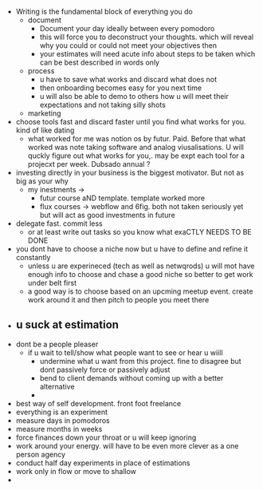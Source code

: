 - Writing is the fundamental block of everything you do
	- document
		- Document your day ideally between every pomodoro
		- this will force you to deconstruct your thoughts. which will reveal why you could or could not meet your objectives then 
		- your estimates will need acute info about steps to be taken which can be best described in words only
	- process
		- u have to save what works and discard what does not
		- then onboarding becomes easy for you next time
		- u will also be able to demo to others how u will meet their expectations and not taking silly shots
	- marketing
- choose tools fast and discard faster until you find what works for you. kind of like dating
	- what worked for me was notion os by futur. Paid. Before that what worked was note taking software and analog viusalisations. U will quckly figure out what works for you,. may be expt each tool for a projecxt per week. Dubsado annual ? 
- investing directly in your business is the biggest motivator. But not as big as your why
	- my inestments -> 
		- futur course aND template. template worked more
		- flux courses -> webflow and 6fig. both not taken seriously yet but will act as good investments in future
- delegate fast. commit less
	- or at least write out tasks so you know what exaCTLY NEEDS TO BE DONE
- you dont have to choose a niche now but u have to define and refine it constantly
	- unless u are experineced (tech as well as netwqrods) u will mot have enough info to choose and chase a good niche so better to get work under belt first
	- a good way is to choose based on an upcming meetup event. create work around it and then pitch to people you meet there
- u suck at estimation
	- 
- dont be a people pleaser
	- if u wait to tell/show what people want to see or hear u wiill
		- undermine what u want from this project. fine to disagree but dont passively force or passively adjust
		- bend to client demands without coming up with a better alternative
		- 
- best way of self development. front foot freelance
- everything is an experiment
- measure days in pomodoros
- measure months in weeks
- force finances down your throat or u will keep ignoring
- work around your energy. will have to be even more clever as a one person agency
- conduct half day experiments in place of estimations
- work only in flow or move to shallow
-